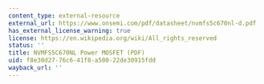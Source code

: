 ```yaml
---
content_type: external-resource
external_url: https://www.onsemi.com/pdf/datasheet/nvmfs5c670nl-d.pdf
has_external_license_warning: true
license: https://en.wikipedia.org/wiki/All_rights_reserved
status: ''
title: NVMFS5C670NL Power MOSFET (PDF)
uid: f8e30d27-76c6-41f8-a500-22de30915fdd
wayback_url: ''
---
```

